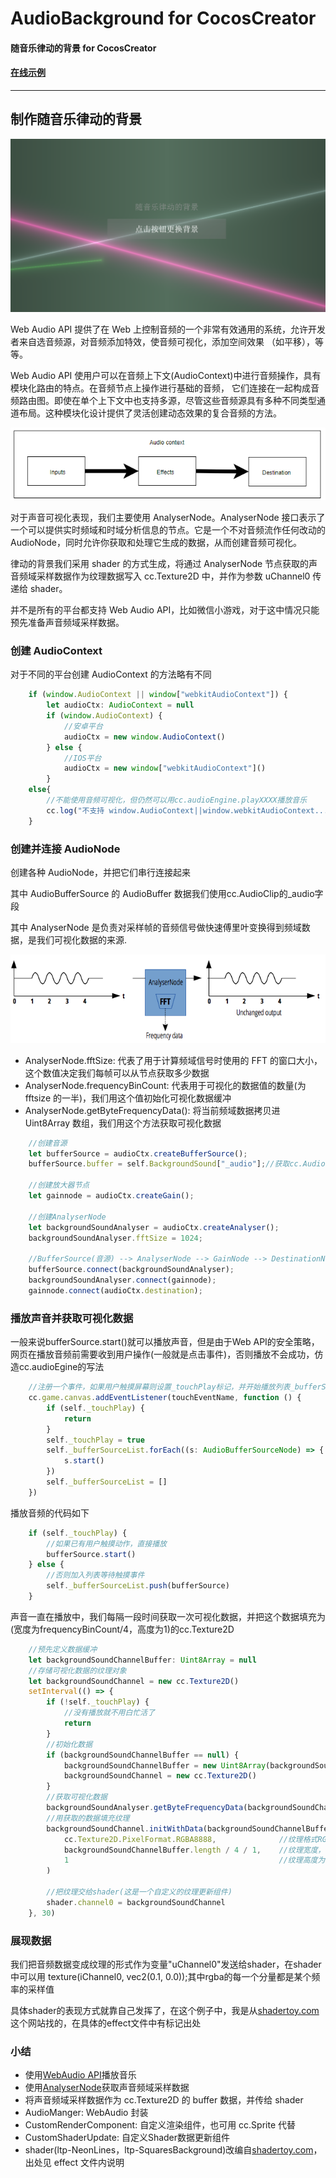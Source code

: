 # AudioBackground for CocosCreator

#### 随音乐律动的背景 for CocosCreator

#### [在线示例](https://ltp.gitee.io/gym/cocos-creator/ShaderSample/wave-show/web-mobile/index.html)

---

## 制作随音乐律动的背景

![Image](https://github.com/playnb/AudioBackground/blob/master/images/title.png)

Web Audio API 提供了在 Web 上控制音频的一个非常有效通用的系统，允许开发者来自选音频源，对音频添加特效，使音频可视化，添加空间效果 （如平移），等等。

Web Audio API 使用户可以在音频上下文(AudioContext)中进行音频操作，具有模块化路由的特点。在音频节点上操作进行基础的音频， 它们连接在一起构成音频路由图。即使在单个上下文中也支持多源，尽管这些音频源具有多种不同类型通道布局。这种模块化设计提供了灵活创建动态效果的复合音频的方法。

![Image](https://github.com/playnb/AudioBackground/blob/master/images/audioContext.png)

对于声音可视化表现，我们主要使用 AnalyserNode。AnalyserNode 接口表示了一个可以提供实时频域和时域分析信息的节点。它是一个不对音频流作任何改动的 AudioNode，同时允许你获取和处理它生成的数据，从而创建音频可视化。

律动的背景我们采用 shader 的方式生成，将通过 AnalyserNode 节点获取的声音频域采样数据作为纹理数据写入 cc.Texture2D 中，并作为参数 uChannel0 传递给 shader。

并不是所有的平台都支持 Web Audio API，比如微信小游戏，对于这中情况只能预先准备声音频域采样数据。

### 创建 AudioContext

对于不同的平台创建 AudioContext 的方法略有不同

```typescript
    if (window.AudioContext || window["webkitAudioContext"]) {
        let audioCtx: AudioContext = null
        if (window.AudioContext) {
            //安卓平台
            audioCtx = new window.AudioContext()
        } else {
            //IOS平台
            audioCtx = new window["webkitAudioContext"]()
        }
    else{
        //不能使用音频可视化，但仍然可以用cc.audioEngine.playXXXX播放音乐
        cc.log("不支持 window.AudioContext||window.webkitAudioContext... 太可怜啦!!!!!")
    }
```

### 创建并连接 AudioNode

创建各种 AudioNode，并把它们串行连接起来

其中 AudioBufferSource 的 AudioBuffer 数据我们使用cc.AudioClip的_audio字段

其中 AnalyserNode 是负责对采样帧的音频信号做快速傅里叶变换得到频域数据，是我们可视化数据的来源.

![AnalyserNode](https://github.com/playnb/AudioBackground/blob/master/images/analyserNode.png)

- AnalyserNode.fftSize: 代表了用于计算频域信号时使用的 FFT 的窗口大小，这个数值决定我们每帧可以从节点获取多少数据
- AnalyserNode.frequencyBinCount: 代表用于可视化的数据值的数量(为 fftsize 的一半)，我们用这个值初始化可视化数据缓冲
- AnalyserNode.getByteFrequencyData(): 将当前频域数据拷贝进 Uint8Array 数组，我们用这个方法获取可视化数据

```typescript
    //创建音源
    let bufferSource = audioCtx.createBufferSource();
    bufferSource.buffer = self.BackgroundSound["_audio"];//获取cc.AudioClip的_audio作为AudioBuffer 

    //创建放大器节点
    let gainnode = audioCtx.createGain();

    //创建AnalyserNode
    let backgroundSoundAnalyser = audioCtx.createAnalyser();
    backgroundSoundAnalyser.fftSize = 1024;

    //BufferSource(音源) --> AnalyserNode --> GainNode --> DestinationNode(喇叭)
    bufferSource.connect(backgroundSoundAnalyser);
    backgroundSoundAnalyser.connect(gainnode);
    gainnode.connect(audioCtx.destination);
```

### 播放声音并获取可视化数据

一般来说bufferSource.start()就可以播放声音，但是由于Web API的安全策略，网页在播放音频前需要收到用户操作(一般就是点击事件)，否则播放不会成功，仿造cc.audioEgine的写法

```typescript
    //注册一个事件，如果用户触摸屏幕则设置_touchPlay标记，并开始播放列表_bufferSourceList中的所有音频
    cc.game.canvas.addEventListener(touchEventName, function () {
        if (self._touchPlay) {
            return
        }
        self._touchPlay = true
        self._bufferSourceList.forEach((s: AudioBufferSourceNode) => {
            s.start()
        })
        self._bufferSourceList = []
    })
```

播放音频的代码如下

```typescript
    if (self._touchPlay) {
        //如果已有用户触摸动作，直接播放
        bufferSource.start()
    } else {
        //否则加入列表等待触摸事件
        self._bufferSourceList.push(bufferSource)
    }
```

声音一直在播放中，我们每隔一段时间获取一次可视化数据，并把这个数据填充为(宽度为frequencyBinCount/4，高度为1)的cc.Texture2D

```typescript
    //预先定义数据缓冲
    let backgroundSoundChannelBuffer: Uint8Array = null
    //存储可视化数据的纹理对象
    let backgroundSoundChannel = new cc.Texture2D()
    setInterval(() => {
        if (!self._touchPlay) {
            //没有播放就不用白忙活了
            return
        }
        //初始化数据
        if (backgroundSoundChannelBuffer == null) {
            backgroundSoundChannelBuffer = new Uint8Array(backgroundSoundAnalyser.frequencyBinCount)
            backgroundSoundChannel = new cc.Texture2D()
        }
        //获取可视化数据
        backgroundSoundAnalyser.getByteFrequencyData(backgroundSoundChannelBuffer)
        //用获取的数据填充纹理
        backgroundSoundChannel.initWithData(backgroundSoundChannelBuffer,
            cc.Texture2D.PixelFormat.RGBA8888,              //纹理格式RGBA各1个字节
            backgroundSoundChannelBuffer.length / 4 / 1,    //纹理宽度，由于4个字节为纹理的一个点，所以要除4
            1                                               //纹理高度为一个像素
        )

        //把纹理交给shader(这是一个自定义的纹理更新组件)
        shader.channel0 = backgroundSoundChannel
    }, 30)
```

### 展现数据

我们把音频数据变成纹理的形式作为变量"uChannel0"发送给shader，在shader中可以用 texture(iChannel0, vec2(0.1, 0.0));其中rgba的每一个分量都是某个频率的采样值

具体shader的表现方式就靠自己发挥了，在这个例子中，我是从[shadertoy.com](www.shadertoy.com)这个网站找的，在具体的effect文件中有标记出处

### 小结

- 使用[WebAudio API](https://developer.mozilla.org/zh-CN/docs/Web/API/Web_Audio_API)播放音乐
- 使用[AnalyserNode](https://developer.mozilla.org/zh-CN/docs/Web/API/AnalyserNode)获取声音频域采样数据
- 将声音频域采样数据作为 cc.Texture2D 的 buffer 数据，并传给 shader
- AudioManger: WebAudio 封装
- CustomRenderComponent: 自定义渲染组件，也可用 cc.Sprite 代替
- CustomShaderUpdate: 自定义Shader数据更新组件
- shader(ltp-NeonLines，ltp-SquaresBackground)改编自[shadertoy.com](www.shadertoy.com)，出处见 effect 文件内说明
